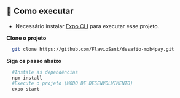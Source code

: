 ## 🚀 Como executar

- Necessário instalar [Expo CLI](https://docs.expo.dev/get-started/installation/) para executar esse projeto.

**Clone o projeto**

```bash
  git clone https://github.com/FlavioSant/desafio-mob4pay.git
```

**Siga os passo abaixo**

```bash
  #Instale as dependências
  npm install
  #Execute o projeto (MODO DE DESENVOLVIMENTO)
  expo start
```

